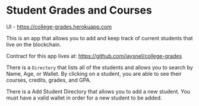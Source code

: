 # Student Grades and Courses

UI - https://college-grades.herokuapp.com 

This is an app that allows you to add and keep track of current students that live on the blockchain.

Contract for this app lives at: https://github.com/jaysnel/college-grades

There is a `Directory` that lists all of the students and allows you to search by Name, Age, or Wallet. By clicking on a student, you are able to see their courses, credits, grades, and GPA.

There is a Add Student Directory that allows you to add a new student. You must have a valid wallet in order for a new student to be added.
